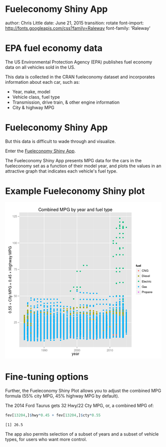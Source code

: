 Fueleconomy Shiny App
========================================================
author: Chris Little
date: June 21, 2015
transition: rotate
font-import: http://fonts.googleapis.com/css?family=Raleway
font-family: 'Raleway'

EPA fuel economy data
========================================================

The US Environmental Protection Agency (EPA) publishes
fuel economy data on all vehicles sold in the US.

This data is collected in the CRAN fueleconomy dataset
and incorporates information about each car, such as:

- Year, make, model
- Vehicle class, fuel type
- Transmission, drive train, & other engine information
- City & highway MPG

Fueleconomy Shiny App
========================================================


But this data is difficult to wade through and visualize.

Enter the [Fueleconomy Shiny App](https://chrislit.shinyapps.io/fueleconomy).

The Fueleconomy Shiny App presents MPG data for the cars in the fueleconomy
set as a function of their model year, and plots the values in an attractive
graph that indicates each vehicle's fuel type.

Example Fueleconomy Shiny plot
========================================================
![plot of chunk unnamed-chunk-2](presentation-figure/unnamed-chunk-2-1.png) 

Fine-tuning options
========================================================
Further, the Fueleconomy Shiny Plot allows you to adjust the combined MPG formula (55% city MPG, 45% highway MPG by default).

The 2014 Ford Taurus gets 32 Hwy/22 Cty MPG, or, a combined MPG of:

```r
fev[13204,]$hwy*0.45 + fev[13204,]$cty*0.55
```

```
[1] 26.5
```

The app also permits selection of a subset of years and a subset of vehicle types, for users who want more control.
